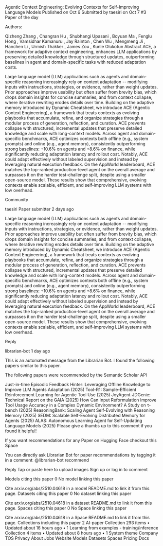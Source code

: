 
Agentic Context Engineering: Evolving Contexts for Self-Improving Language Models
Published on Oct 6
Submitted by
taesiri
on Oct 7
#3 Paper of the day

Authors:

Qizheng Zhang
,
Changran Hu
,
Shubhangi Upasani
,
Boyuan Ma
,
Fenglu Hong
,
Vamsidhar Kamanuru
,
Jay Rainton
,
Chen Wu
,
Mengmeng Ji
,
Hanchen Li
,
Urmish Thakker
,
James Zou
,
Kunle Olukotun
Abstract
ACE, a framework for adaptive context engineering, enhances LLM applications by preserving detailed knowledge through structured updates, outperforming baselines in agent and domain-specific tasks with reduced adaptation costs.

Large language model (LLM) applications such as agents and domain-specific reasoning increasingly rely on context adaptation -- modifying inputs with instructions, strategies, or evidence, rather than weight updates. Prior approaches improve usability but often suffer from brevity bias, which drops domain insights for concise summaries, and from context collapse, where iterative rewriting erodes details over time. Building on the adaptive memory introduced by Dynamic Cheatsheet, we introduce ACE (Agentic Context Engineering), a framework that treats contexts as evolving playbooks that accumulate, refine, and organize strategies through a modular process of generation, reflection, and curation. ACE prevents collapse with structured, incremental updates that preserve detailed knowledge and scale with long-context models. Across agent and domain-specific benchmarks, ACE optimizes contexts both offline (e.g., system prompts) and online (e.g., agent memory), consistently outperforming strong baselines: +10.6% on agents and +8.6% on finance, while significantly reducing adaptation latency and rollout cost. Notably, ACE could adapt effectively without labeled supervision and instead by leveraging natural execution feedback. On the AppWorld leaderboard, ACE matches the top-ranked production-level agent on the overall average and surpasses it on the harder test-challenge split, despite using a smaller open-source model. These results show that comprehensive, evolving contexts enable scalable, efficient, and self-improving LLM systems with low overhead.

Community

taesiri
Paper submitter
2 days ago

Large language model (LLM) applications such as agents and domain-specific reasoning increasingly rely on context adaptation -- modifying inputs with instructions, strategies, or evidence, rather than weight updates. Prior approaches improve usability but often suffer from brevity bias, which drops domain insights for concise summaries, and from context collapse, where iterative rewriting erodes details over time. Building on the adaptive memory introduced by Dynamic Cheatsheet, we introduce ACE (Agentic Context Engineering), a framework that treats contexts as evolving playbooks that accumulate, refine, and organize strategies through a modular process of generation, reflection, and curation. ACE prevents collapse with structured, incremental updates that preserve detailed knowledge and scale with long-context models. Across agent and domain-specific benchmarks, ACE optimizes contexts both offline (e.g., system prompts) and online (e.g., agent memory), consistently outperforming strong baselines: +10.6% on agents and +8.6% on finance, while significantly reducing adaptation latency and rollout cost. Notably, ACE could adapt effectively without labeled supervision and instead by leveraging natural execution feedback. On the AppWorld leaderboard, ACE matches the top-ranked production-level agent on the overall average and surpasses it on the harder test-challenge split, despite using a smaller open-source model. These results show that comprehensive, evolving contexts enable scalable, efficient, and self-improving LLM systems with low overhead.

Reply

librarian-bot
1 day ago

This is an automated message from the Librarian Bot. I found the following papers similar to this paper.

The following papers were recommended by the Semantic Scholar API

Just-in-time Episodic Feedback Hinter: Leveraging Offline Knowledge to Improve LLM Agents Adaptation (2025)
Tool-R1: Sample-Efficient Reinforcement Learning for Agentic Tool Use (2025)
JoyAgent-JDGenie: Technical Report on the GAIA (2025)
How Can Input Reformulation Improve Tool Usage Accuracy in a Complex Dynamic Environment? A Study on τ-bench (2025)
ReasoningBank: Scaling Agent Self-Evolving with Reasoning Memory (2025)
SEDM: Scalable Self-Evolving Distributed Memory for Agents (2025)
ALAS: Autonomous Learning Agent for Self-Updating Language Models (2025)
Please give a thumbs up to this comment if you found it helpful!

If you want recommendations for any Paper on Hugging Face checkout this Space

You can directly ask Librarian Bot for paper recommendations by tagging it in a comment: @librarian-bot recommend

Reply
Tap or paste here to upload images
Sign up or log in to comment

Models citing this paper
0
No model linking this paper

Cite arxiv.org/abs/2510.04618 in a model README.md to link it from this page.
Datasets citing this paper
0
No dataset linking this paper

Cite arxiv.org/abs/2510.04618 in a dataset README.md to link it from this page.
Spaces citing this paper
0
No Space linking this paper

Cite arxiv.org/abs/2510.04618 in a Space README.md to link it from this page.
Collections including this paper
2
AI-paper
Collection
293 items
•
Updated about 16 hours ago
•
1
Learning from examples - training/inference
Collection
4 items
•
Updated about 8 hours ago
•
1
System theme
Company
TOS
Privacy
About
Jobs
Website
Models
Datasets
Spaces
Pricing
Docs